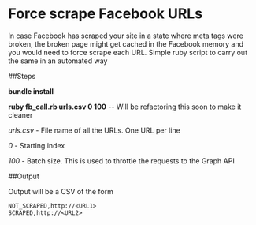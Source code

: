 # Force scrape Facebook URLs
In case Facebook has scraped your site in a state where meta tags were broken, the broken page might get cached in the Facebook memory and you would need to force scrape each URL. Simple ruby script to carry out the same in an automated way

##Steps

**bundle install**

**ruby fb_call.rb urls.csv 0 100** -- Will be refactoring this soon to make it cleaner

*urls.csv* - File name of all the URLs. One URL per line

*0* - Starting index

*100* - Batch size. This is used to throttle the requests to the Graph API

##Output

Output will be a CSV of the form

    NOT_SCRAPED,http://<URL1>
    SCRAPED,http://<URL2>
